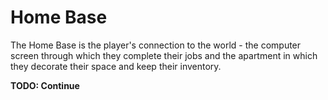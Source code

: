 # Home Base

The Home Base is the player's connection to the world - the computer screen through which they complete their jobs and the apartment in which they decorate their space and keep their inventory.

**TODO: Continue**
